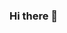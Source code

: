 ### Hi there 👋

<!--
**NguyenLord/NguyenLord** is a ✨ _special_ ✨ repository because its `README.md` (this file) appears on your GitHub profile.

Here are some ideas to get you started:

hgoinvoiior iviverig iwejgiwrjgw ưgr
